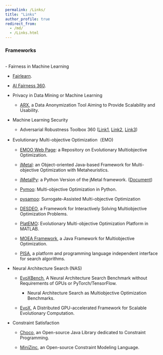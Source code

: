 ```yaml
---
permalink: /Links/
title: "Links"
author_profile: true
redirect_from: 
  - /md/
  - /Links.html
---
```


<!--
<font color=Blue>Framework and Platform</font>
-->


### Frameworks

<br/>
- Fairness in Machine Learning

  - [Fairlearn](https://fairlearn.org/).

  - [AI Fairness 360](https://ai-fairness-360.org/).  


- Privacy in Data Mining or Machine Learning

  - [ARX](https://github.com/arx-deidentifier/arx),  a Data Anonymization Tool Aiming to Provide Scalability and Usability. 


- Machine Learning Security

  - Adversarial Robustness Toolbox 360 ([Link1](https://github.com/Trusted-AI/adversarial-robustness-toolbox), [Link2](https://www.ibm.com/blogs/research/2019/09/adversarial-robustness-360-toolbox-v1-0/), [Link3](https://github.com/Trusted-AI/adversarial-robustness-toolbox/wiki/))


- Evolutionary Multi-objective Optimization（EMO)

  - [EMOO Web Page](http://delta.cs.cinvestav.mx/~ccoello/EMOO/): a Repository on Evolutionary Multiobjective Optimization.

  - [jMetal](https://github.com/jMetal/jMetal): an Object-oriented Java-based Framework for Multi-objective Optimization with Metaheuristics. 

  - [jMetalPy](https://github.com/jMetal/jMetalPy): a Python Version of the jMetal framework. ([Document](https://jmetal.github.io/jMetalPy/tutorials.html))

  - [Pymoo](https://pymoo.org/): Multi-objective Optimization in Python.

  - [pysamoo](https://anyoptimization.com/projects/pysamoo/): Surrogate-Assisted Multi-objective Optimization
  
  - [DESDEO](https://desdeo.misitano.xyz/), a Framework for Interactively Solving Multiobjective Optimization Problems.

  - [PlatEMO](https://github.com/BIMK/PlatEMO): Evolutionary Multi-objective Optimization Platform in MATLAB.

  - [MOEA Framework](http://moeaframework.org/), a Java Framework for Multiobjective Optimization.

  - [PISA](https://sop.tik.ee.ethz.ch/pisa/?page=principles.php), a platform and programming language independent interface for search algorithms.
 

- Neural Architecture Search (NAS)

  - [EvoXBench](https://github.com/EMI-Group/evoxbench), A Neural Architecture Search Benchmark without Requirements of GPUs or PyTorch/TensorFlow.
    - Neural Architecture Search as Multiobjective Optimization Benchmarks.
   
  - [EvoX](https://github.com/EMI-Group/evox), A Distributed GPU-accelerated Framework for Scalable Evolutionary Computation.


- Constraint Satisfaction

  - [Choco](https://choco-solver.org/), an Open-source Java Library dedicated to Constraint Programming. 

  - [MiniZinc](https://www.minizinc.org/), an Open-source Constraint Modeling Language.

